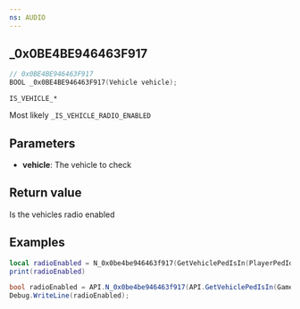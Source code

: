 ```yaml
---
ns: AUDIO
---
```

## _0x0BE4BE946463F917

```c
// 0x0BE4BE946463F917
BOOL _0x0BE4BE946463F917(Vehicle vehicle);
```

```
IS_VEHICLE_*
```

Most likely `_IS_VEHICLE_RADIO_ENABLED`

## Parameters
* **vehicle**: The vehicle to check

## Return value
Is the vehicles radio enabled

## Examples
```lua
local radioEnabled = N_0x0be4be946463f917(GetVehiclePedIsIn(PlayerPedId(), false))
print(radioEnabled)
```
```cs
bool radioEnabled = API.N_0x0be4be946463f917(API.GetVehiclePedIsIn(Game.PlayerPed.Handle, false));
Debug.WriteLine(radioEnabled);
```

